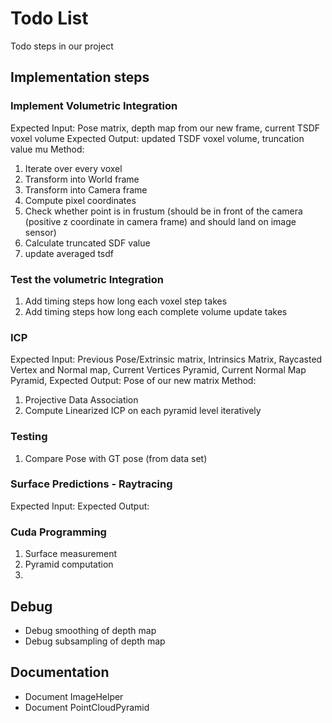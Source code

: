 # Todo List

Todo steps in our project

## Implementation steps

### Implement Volumetric Integration
Expected Input: Pose matrix, depth map from our new frame, current TSDF voxel volume
Expected Output: updated TSDF voxel volume, truncation value mu
Method:
1. Iterate over every voxel
2. Transform into World frame
3. Transform into Camera frame
4. Compute pixel coordinates
5. Check whether point is in frustum (should be in front of the camera (positive z coordinate in camera frame) and should land on image sensor)
6. Calculate truncated SDF value
7. update averaged tsdf

### Test the volumetric Integration
1. Add timing steps how long each voxel step takes
2. Add timing steps how long each complete volume update takes

### ICP
Expected Input: Previous Pose/Extrinsic matrix, Intrinsics Matrix, Raycasted Vertex and Normal map, Current Vertices Pyramid, Current Normal Map Pyramid, 
Expected Output: Pose of our new matrix 
Method:
1. Projective Data Association
2. Compute Linearized ICP on each pyramid level iteratively

### Testing
1. Compare Pose with GT pose (from data set)

### Surface Predictions - Raytracing
Expected Input: 
Expected Output:

### Cuda Programming

1. Surface measurement
2. Pyramid computation
3. 

## Debug

- Debug smoothing of depth map
- Debug subsampling of depth map

## Documentation

- Document ImageHelper
- Document PointCloudPyramid